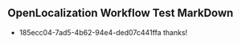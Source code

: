 ## OpenLocalization Workflow Test MarkDown
* 185ecc04-7ad5-4b62-94e4-ded07c441ffa thanks!

<!--HONumber=Oct16_HO4-->


